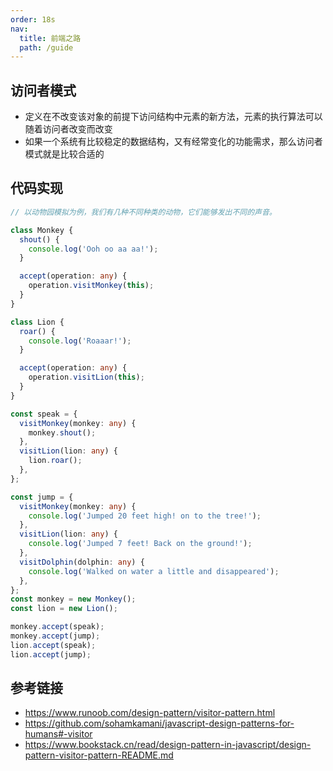 ```yaml
---
order: 18s
nav:
  title: 前端之路
  path: /guide
---
```


## 访问者模式

- 定义在不改变该对象的前提下访问结构中元素的新方法，元素的执行算法可以随着访问者改变而改变
- 如果一个系统有比较稳定的数据结构，又有经常变化的功能需求，那么访问者模式就是比较合适的

## 代码实现

```typescript
// 以动物园模拟为例，我们有几种不同种类的动物，它们能够发出不同的声音。

class Monkey {
  shout() {
    console.log('Ooh oo aa aa!');
  }

  accept(operation: any) {
    operation.visitMonkey(this);
  }
}

class Lion {
  roar() {
    console.log('Roaaar!');
  }

  accept(operation: any) {
    operation.visitLion(this);
  }
}

const speak = {
  visitMonkey(monkey: any) {
    monkey.shout();
  },
  visitLion(lion: any) {
    lion.roar();
  },
};

const jump = {
  visitMonkey(monkey: any) {
    console.log('Jumped 20 feet high! on to the tree!');
  },
  visitLion(lion: any) {
    console.log('Jumped 7 feet! Back on the ground!');
  },
  visitDolphin(dolphin: any) {
    console.log('Walked on water a little and disappeared');
  },
};
const monkey = new Monkey();
const lion = new Lion();

monkey.accept(speak);
monkey.accept(jump);
lion.accept(speak);
lion.accept(jump);
```

## 参考链接

- https://www.runoob.com/design-pattern/visitor-pattern.html
- https://github.com/sohamkamani/javascript-design-patterns-for-humans#-visitor
- https://www.bookstack.cn/read/design-pattern-in-javascript/design-pattern-visitor-pattern-README.md
